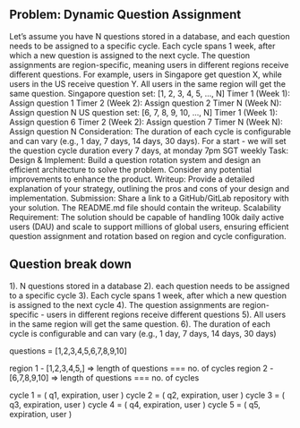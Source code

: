 ## Problem: Dynamic Question Assignment ## 
Let’s assume you have N questions stored in a database, and each question needs to be assigned to a specific cycle. Each cycle spans 1 week, after which a new question is assigned to the next cycle. The question assignments are region-specific, meaning users in different regions receive different questions. For example, users in Singapore get question X, while users in the US receive question Y. All users in the same region will get the same question.
Singapore question set: [1, 2, 3, 4, 5, ..., N]
Timer 1 (Week 1): Assign question 1
Timer 2 (Week 2): Assign question 2
Timer N (Week N): Assign question N
US question set: [6, 7, 8, 9, 10, ..., N]
Timer 1 (Week 1): Assign question 6
Timer 2 (Week 2): Assign question 7
Timer N (Week N): Assign question N
Consideration:
The duration of each cycle is configurable and can vary (e.g., 1 day, 7 days, 14 days, 30 days).
For a start - we will set the question cycle duration every 7 days, at monday 7pm SGT weekly
Task:
Design & Implement: Build a question rotation system and design an efficient architecture to solve the problem. Consider any potential improvements to enhance the product.
Writeup: Provide a detailed explanation of your strategy, outlining the pros and cons of your design and implementation.
Submission: Share a link to a GitHub/GitLab repository with your solution. The README.md file should contain the writeup.
Scalability Requirement:
The solution should be capable of handling 100k daily active users (DAU) and scale to support millions of global users, ensuring efficient question assignment and rotation based on region and cycle configuration.



## Question break down ## 
1). N questions stored in a database
2). each question needs to be assigned to a specific cycle
3). Each cycle spans 1 week, after which a new question is assigned to the next cycle
4). The question assignments are region-specific - users in different regions receive different questions
5). All users in the same region will get the same question.
6). The duration of each cycle is configurable and can vary (e.g., 1 day, 7 days, 14 days, 30 days)

questions = [1,2,3,4,5,6,7,8,9,10]

region 1 - [1,2,3,4,5,] => length of questions === no. of cycles
region 2 - [6,7,8,9,10] => length of questions === no. of cycles

cycle 1 = ( q1, expiration, user )
cycle 2 = ( q2, expiration, user )
cycle 3 = ( q3, expiration, user )
cycle 4 = ( q4, expiration, user )
cycle 5 = ( q5, expiration, user )
